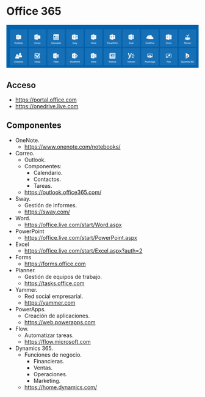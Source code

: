 # Office 365

![](img/office365.png)

## Acceso

- https://portal.office.com
- https://onedrive.live.com

## Componentes

- OneNote.
    + https://www.onenote.com/notebooks/
- Correo.
    + Outlook.
    + Componentes:
        * Calendario.
        * Contactos.
        * Tareas.
    + https://outlook.office365.com/
- Sway.
    + Gestión de informes.
    + https://sway.com/
- Word.
    + https://office.live.com/start/Word.aspx
- PowerPoint
    + https://office.live.com/start/PowerPoint.aspx
- Excel
    + https://office.live.com/start/Excel.aspx?auth=2
- Forms
    + https://forms.office.com
- Planner.
    + Gestión de equipos de trabajo.
    + https://tasks.office.com
- Yammer.
    + Red social empresarial.
    + https://yammer.com
- PowerApps.
    + Creación de aplicaciones.
    + https://web.powerapps.com
- Flow.
    + Automatizar tareas.
    + https://flow.microsoft.com
- Dynamics 365.
    + Funciones de negocio.
        * Financieras.
        * Ventas.
        * Operaciones.
        * Marketing.
    + https://home.dynamics.com/
